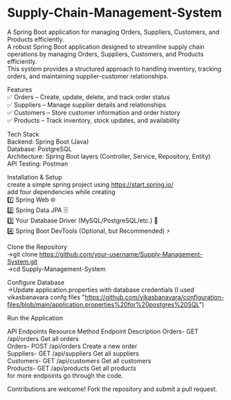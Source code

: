# Supply-Chain-Management-System
 
A Spring Boot application for managing Orders, Suppliers, Customers, and Products efficiently. <br>
A robust Spring Boot application designed to streamline supply chain operations by managing Orders, Suppliers, Customers, and Products efficiently. <br>
This system provides a structured approach to handling inventory, tracking orders, and maintaining supplier-customer relationships.

Features <br>
✅ Orders – Create, update, delete, and track order status <br>
✅ Suppliers – Manage supplier details and relationships <br>
✅ Customers – Store customer information and order history <br>
✅ Products – Track inventory, stock updates, and availability <br>

Tech Stack  <br>
Backend: Spring Boot (Java) <br>
Database: PostgreSQL <br>
Architecture: Spring Boot layers (Controller, Service, Repository, Entity) <br>
API Testing: Postman

Installation & Setup <br>
create a simple spring project using https://start.spring.io/ <br>
add four dependencies while creating <br>
1️⃣ Spring Web 🌐 <br>
2️⃣ Spring Data JPA 🗄️ <br>
3️⃣ Your Database Driver (MySQL/PostgreSQL/etc.) 💾 <br>
4️⃣ Spring Boot DevTools (Optional, but Recommended) ⚡ <br>

Clone the Repository <br>
->git clone https://github.com/your-username/Supply-Management-System.git <br>
->cd Supply-Management-System

Configure Database <br>
->Update application.properties with database credentials (I used vikasbanavara confg files "https://github.com/vikasbanavara/configuration-files/blob/main/application.properties%20for%20postgres%20SQL")

Run the Application

API Endpoints Resource Method Endpoint Description Orders- GET /api/orders Get all orders <br>
Orders- POST /api/orders Create a new order <br>
Suppliers- GET /api/suppliers Get all suppliers <br>
Customers- GET /api/customers Get all customers <br>
Products- GET /api/products Get all products <br>
for more endpoints go through the code. <br>

Contributions are welcome! Fork the repository and submit a pull request.
